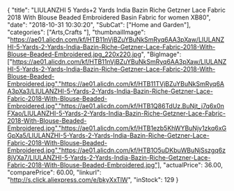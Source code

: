{
	"title": "LIULANZHI  5 Yards+2 Yards India Bazin Riche Getzner Lace Fabric 2018 With Blouse Beaded Embroidered Basin Fabric for women XB80",
	"date": "2018-10-31 10:30:20",
	"SubCat": ["Home and Garden"],
	"categories": ["Arts,Crafts "],
	"thumbnailImage": "https://ae01.alicdn.com/kf/HTB11nVjBZuYBuNkSmRyq6AA3pXaw/LIULANZHI-5-Yards-2-Yards-India-Bazin-Riche-Getzner-Lace-Fabric-2018-With-Blouse-Beaded-Embroidered.jpg_220x220.jpg",
	"BigImage": ["https://ae01.alicdn.com/kf/HTB11nVjBZuYBuNkSmRyq6AA3pXaw/LIULANZHI-5-Yards-2-Yards-India-Bazin-Riche-Getzner-Lace-Fabric-2018-With-Blouse-Beaded-Embroidered.jpg","https://ae01.alicdn.com/kf/HTB11TVjBZuYBuNkSmRyq6AA3pXa3/LIULANZHI-5-Yards-2-Yards-India-Bazin-Riche-Getzner-Lace-Fabric-2018-With-Blouse-Beaded-Embroidered.jpg","https://ae01.alicdn.com/kf/HTB1Q86TdUz.BuNjt_j7q6x0nFXao/LIULANZHI-5-Yards-2-Yards-India-Bazin-Riche-Getzner-Lace-Fabric-2018-With-Blouse-Beaded-Embroidered.jpg","https://ae01.alicdn.com/kf/HTB1ezb5KhWYBuNjy1zkq6xGGpXa5/LIULANZHI-5-Yards-2-Yards-India-Bazin-Riche-Getzner-Lace-Fabric-2018-With-Blouse-Beaded-Embroidered.jpg","https://ae01.alicdn.com/kf/HTB1O5uDKbuWBuNjSszgq6z8jVXa7/LIULANZHI-5-Yards-2-Yards-India-Bazin-Riche-Getzner-Lace-Fabric-2018-With-Blouse-Beaded-Embroidered.jpg"],
	"actualPrice": 36.00,
	"comparePrice": 60.00,
	"linkurl": "http://s.click.aliexpress.com/e/bkyXxTlW",
	"inStock": 129
}
